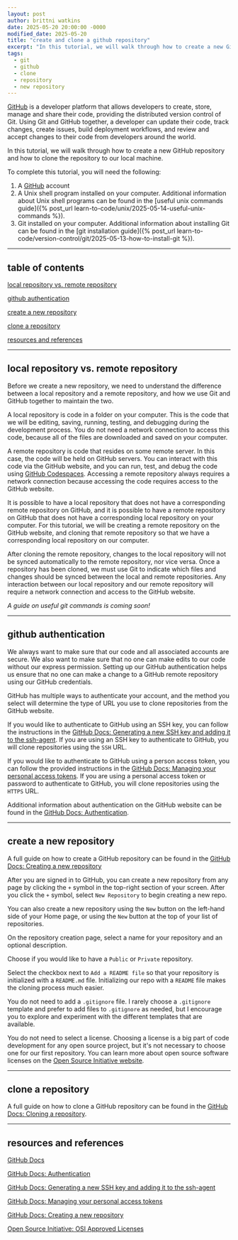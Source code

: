 ```yaml
---
layout: post
author: brittni watkins
date: 2025-05-20 20:00:00 -0000
modified_date: 2025-05-20
title: "create and clone a github repository"
excerpt: "In this tutorial, we will walk through how to create a new GitHub repository and how to clone the repository to our local machine."
tags:
  - git
  - github
  - clone
  - repository
  - new repository
---
```


[GitHub](https://github.com/) is a developer platform that allows developers to create, store, manage and share their code, providing the distributed version control of Git. Using Git and GitHub together, a developer can update their code, track changes, create issues, build deployment workflows, and review and accept changes to their code from developers around the world.

In this tutorial, we will walk through how to create a new GitHub repository and how to clone the repository to our local machine.

To complete this tutorial, you will need the following:

1. A [GitHub](https://github.com/) account
1. A Unix shell program installed on your computer. Additional information about Unix shell programs can be found in the [useful unix commands guide]({% post_url learn-to-code/unix/2025-05-14-useful-unix-commands %}).
1. Git installed on your computer. Additional information about installing Git can be found in the [git installation guide]({% post_url learn-to-code/version-control/git/2025-05-13-how-to-install-git %}).

----

## table of contents

[local repository vs. remote repository](#local-repository-vs-remote-repository)

[github authentication](#github-authentication)

[create a new repository](#create-a-new-repository)

[clone a repository](#clone-a-repository)

[resources and references](#resources-and-references)

----

## local repository vs. remote repository

Before we create a new repository, we need to understand the difference between a local repository and a remote repository, and how we use Git and GitHub together to maintain the two.

A local repository is code in a folder on your computer. This is the code that we will be editing, saving, running, testing, and debugging during the development process. You do not need a network connection to access this code, because all of the files are downloaded and saved on your computer.

A remote repository is code that resides on some remote server. In this case, the code will be held on GitHub servers. You can interact with this code via the GitHub website, and you can run, test, and debug the code using [GitHub Codespaces](https://docs.github.com/en/codespaces). Accessing a remote repository always requires a network connection because accessing the code requires access to the GitHub website.

It is possible to have a local repository that does not have a corresponding remote repository on GitHub, and it is possible to have a remote repository on GitHub that does not have a corresponding local repository on your computer.  For this tutorial, we will be creating a remote repository on the GitHub website, and cloning that remote repository so that we have a corresponding local repository on our computer.

After cloning the remote repository, changes to the local repository will not be synced automatically to the remote repository, nor vice versa. Once a repository has been cloned, we must use Git to indicate which files and changes should be synced between the local and remote repositories. Any interaction between our local repository and our remote repository will require a network connection and access to the GitHub website.

*A guide on useful git commands is coming soon!*

<!-- TODO - link to useful git commands post -->

----

## github authentication

We always want to make sure that our code and all associated accounts are secure. We also want to make sure that no one can make edits to our code without our express permission. Setting up our GitHub authentication helps us ensure that no one can make a change to a GitHub remote repository using our GitHub credentials.

GitHub has multiple ways to authenticate your account, and the method you select will determine the type of URL you use to clone repositories from the GitHub website.

If you would like to authenticate to GitHub using an SSH key, you can follow the instructions in the [GitHub Docs: Generating a new SSH key and adding it to the ssh-agent](https://docs.github.com/en/authentication/connecting-to-github-with-ssh/generating-a-new-ssh-key-and-adding-it-to-the-ssh-agent). If you are using an SSH key to authenticate to GitHub, you will clone repositories using the `SSH` URL.

If you would like to authenticate to GitHub using a person access token, you can follow the provided instructions in the [GitHub Docs: Managing your personal access tokens](https://docs.github.com/en/authentication/keeping-your-account-and-data-secure/managing-your-personal-access-tokens). If you are using a personal access token or password to authenticate to GitHub, you will clone repositories using the `HTTPS` URL.

Additional information about authentication on the GitHub website can be found in the [GitHub Docs: Authentication](https://docs.github.com/en/authentication).

----

## create a new repository

A full guide on how to create a GitHub repository can be found in the [GitHub Docs: Creating a new repository](https://docs.github.com/en/repositories/creating-and-managing-repositories/creating-a-new-repository)

After you are signed in to GitHub, you can create a new repository from any page by clicking the `+` symbol in the top-right section of your screen. After you click the `+` symbol, select `New Repository` to begin creating a new repo.

You can also create a new repository using the `New` button on the left-hand side of your Home page, or using the `New` button at the top of your list of repositories.

On the repository creation page, select a name for your repository and an optional description.

Choose if you would like to have a `Public` or `Private` repository.

Select the checkbox next to `Add a README file` so that your repository is initialized with a `README.md` file. Initializing our repo with a `README` file makes the cloning process much easier.

You do not need to add a `.gitignore` file. I rarely choose a `.gitignore` template and prefer to add files to `.gitignore` as needed, but I encourage you to explore and experiment with the different templates that are available.

You do not need to select a license. Choosing a license is a big part of code development for any open source project, but it's not necessary to choose one for our first repository. You can learn more about open source software licenses on the [Open Source Initiative website](https://opensource.org/licenses).

----

## clone a repository

A full guide on how to clone a GitHub repository can be found in the [GitHub Docs: Cloning a repository](https://docs.github.com/en/repositories/creating-and-managing-repositories/cloning-a-repository).

----

## resources and references

[GitHub Docs](https://docs.github.com/en)

[GitHub Docs: Authentication](https://docs.github.com/en/authentication)

[GitHub Docs: Generating a new SSH key and adding it to the ssh-agent](https://docs.github.com/en/authentication/connecting-to-github-with-ssh/generating-a-new-ssh-key-and-adding-it-to-the-ssh-agent)

[GitHub Docs: Managing your personal access tokens](https://docs.github.com/en/authentication/keeping-your-account-and-data-secure/managing-your-personal-access-tokens)

[GitHub Docs: Creating a new repository](https://docs.github.com/en/repositories/creating-and-managing-repositories/creating-a-new-repository)

[Open Source Initiative: OSI Approved Licenses](https://opensource.org/licenses)
